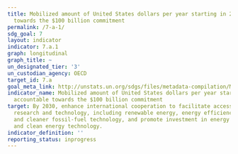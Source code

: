 ```yaml
---
title: Mobilized amount of United States dollars per year starting in 2020 accountable
  towards the $100 billion commitment
permalink: /7-a-1/
sdg_goal: 7
layout: indicator
indicator: 7.a.1
graph: longitudinal
graph_title: ~
un_designated_tier: '3'
un_custodian_agency: OECD
target_id: 7.a
goal_meta_link: http://unstats.un.org/sdgs/files/metadata-compilation/Metadata-Goal-7.pdf
indicator_name: Mobilized amount of United States dollars per year starting in 2020
  accountable towards the $100 billion commitment
target: By 2030, enhance international cooperation to facilitate access to clean energy
  research and technology, including renewable energy, energy efficiency and advanced
  and cleaner fossil-fuel technology, and promote investment in energy infrastructure
  and clean energy technology.
indicator_definition: ''
reporting_status: inprogress
---
```

